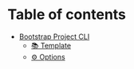# Table of contents

* [Bootstrap Project CLI](README.md)
  * [📚 Template](readme/template.md)
  * [⚙ Options](readme/options.md)
